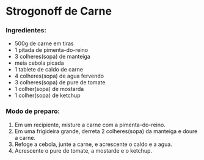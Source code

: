 # Strogonoff de Carne

### Ingredientes:

* 500g de carne em tiras
* 1 pitada de pimenta-do-reino
* 3 colheres(sopa) de manteiga
* meia cebola picada
* 1 tablete de caldo de carne
* 4 colheres(sopa) de agua fervendo
* 3 colheres(sopa) de pure de tomate
* 1 colher(sopa) de mostarda
* 1 colher(sopa) de ketchup


### Modo de preparo:

1. Em um recipiente, misture a carne com a pimenta-do-reino.
2. Em uma frigideira grande, derreta 2 colheres(sopa) da manteiga e doure a carne.
3. Refoge a cebola, junte a carne, e acrescente o caldo e a agua.
4. Acrescente o pure de tomate, a mostarde e o ketchup. 